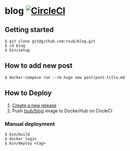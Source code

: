 # blog [![CircleCI](https://circleci.com/gh/tsub/blog.svg?style=svg&circle-token=a0245862ab624bb1211d85197913a3984f7bbdd9)](https://circleci.com/gh/tsub/blog)

## Getting started

```
$ git clone git@github.com:tsub/blog.git
$ cd blog
$ bin/setup
```

## How to add new post

```
$ docker-compose run --rm hugo new post/post-title.md
```

## How to Deploy

1. [Create a new release](https://github.com/tsub/blog/releases/new)
2. Push [tsub/blog](https://hub.docker.com/r/tsub/blog/) image to DockerHub on CircleCI

### Manual deployment

```
$ bin/build
$ docker login
$ bin/deploy <tag>
```
